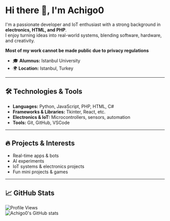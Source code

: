 # Hi there 👋, I'm Achigo0

I'm a passionate developer and IoT enthusiast with a strong background in **electronics, HTML, and PHP**.  
I enjoy turning ideas into real-world systems, blending software, hardware, and creativity.

**Most of my work cannot be made public due to privacy regulations**

- 🎓 **Alumnus:** Istanbul University  
- 🌍 **Location:** Istanbul, Turkey  

---

## 🛠️ Technologies & Tools
- **Languages:** Python, JavaScript, PHP, HTML, C#  
- **Frameworks & Libraries:** Tkinter, React, etc.  
- **Electronics & IoT:** Microcontrollers, sensors, automation  
- **Tools:** Git, GitHub, VSCode  

---

## 🔥 Projects & Interests
- Real-time apps & bots  
- AI experiments  
- IoT systems & electronics projects  
- Fun mini projects & games  

---

## 📈 GitHub Stats
![Profile Views](https://komarev.com/ghpvc/?username=Achigo0&color=blue)  
![Achigo0's GitHub stats](https://github-readme-stats.vercel.app/api?username=Achigo0&show_icons=true&theme=radical)
